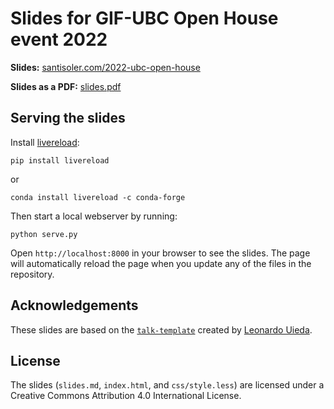 # Slides for GIF-UBC Open House event 2022

**Slides:** [santisoler.com/2022-ubc-open-house](https://www.santisoler.com/2022-ubc-open-house)

**Slides as a PDF:** [slides.pdf](https://raw.githubusercontent.com/santisoler/2022-ubc-open-house/main/slides.pdf)

## Serving the slides

Install [livereload](https://github.com/lepture/python-livereload):

```
pip install livereload
```

or

```
conda install livereload -c conda-forge
```

Then start a local webserver by running:

```
python serve.py
```

Open `http://localhost:8000` in your browser to see the slides. The page will
automatically reload the page when you update any of the files in the
repository.

## Acknowledgements

These slides are based on the
[`talk-template`](https://github.com/leouieda/talk-template) created by
[Leonardo Uieda](https://www.leouieda.com).

## License

The slides (`slides.md`, `index.html`, and `css/style.less`) are licensed under
a Creative Commons Attribution 4.0 International License.
